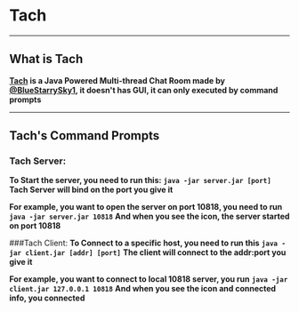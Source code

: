 # Tach
___
## What is Tach
**[Tach](https://github.com/BlueStarrySky1/Tach) is a Java Powered Multi-thread Chat Room made by [@BlueStarrySky1](https://github.com/BlueStarrySky1), it doesn't has GUI, it can only executed by command prompts**
___
## Tach's Command Prompts
### Tach Server:
**To Start the server, you need to run this:**
**`java -jar server.jar [port]`**
**Tach Server will bind on the port you give it**

**For example, you want to open the server on port 10818, you need to run**
**`java -jar server.jar 10818`**
**And when you see the icon, the server started on port 10818**

###Tach Client:
**To Connect to a specific host, you need to run this**
**`java -jar client.jar [addr] [port]`**
**The client will connect to the addr:port you give it**

**For example, you want to connect to local 10818 server, you run**
**`java -jar client.jar 127.0.0.1 10818`**
**And when you see the icon and connected info, you connected**